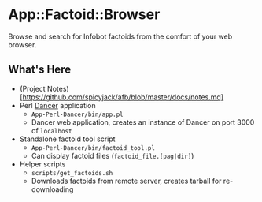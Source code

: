 # App::Factoid::Browser #

Browse and search for Infobot factoids from the comfort of your web browser.

## What's Here ##
- (Project Notes)[https://github.com/spicyjack/afb/blob/master/docs/notes.md]
- Perl [Dancer](https://metacpan.org/module/Dancer) application
  - `App-Perl-Dancer/bin/app.pl`
  - Dancer web application, creates an instance of Dancer on port 3000 of
    `localhost`
- Standalone factoid tool script 
  - `App-Perl-Dancer/bin/factoid_tool.pl`
  - Can display factoid files (`factoid_file.[pag|dir]`)
- Helper scripts
  - `scripts/get_factoids.sh`
  - Downloads factoids from remote server, creates tarball for re-downloading

<span style="visibility: hidden">
vim: filetype=markdown tabstop=2 shiftwidth=2
</span>
